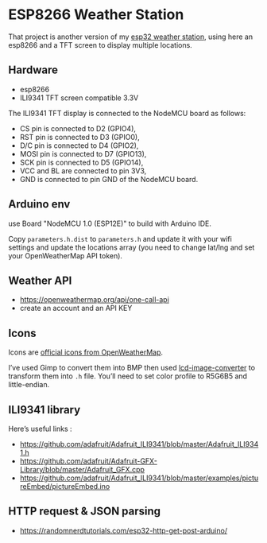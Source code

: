 # ESP8266 Weather Station

That project is another version of my [esp32 weather station](https://github.com/paulgreg/esp32-weather-station), using here an esp8266 and a TFT screen to display multiple locations.

## Hardware

  - esp8266
  - ILI9341 TFT screen compatible 3.3V

The ILI9341 TFT display is connected to the NodeMCU board as follows:
 - CS pin is connected to D2 (GPIO4),
 - RST pin is connected to D3 (GPIO0),
 - D/C pin is connected to D4 (GPIO2),
 - MOSI pin is connected to D7 (GPIO13),
 - SCK pin is connected to D5 (GPIO14),
 - VCC and BL are connected to pin 3V3,
 - GND is connected to pin GND of the NodeMCU board.

## Arduino env

use Board "NodeMCU 1.0 (ESP12E)" to build with Arduino IDE.

Copy `parameters.h.dist` to `parameters.h` and update it with your wifi settings and update the locations array (you need to change lat/lng and set your OpenWeatherMap API token).

## Weather API

  * https://openweathermap.org/api/one-call-api
  * create an account and an API KEY

## Icons

Icons are [official icons from OpenWeatherMap](https://openweathermap.org/weather-conditions#How-to-get-icon-URL).

I’ve used Gimp to convert them into BMP then used [lcd-image-converter](https://sourceforge.net/projects/lcd-image-converter/) to transform them into `.h` file.
You’ll need to set color profile to R5G6B5 and little-endian.

## ILI9341 library

Here’s useful links :

 -  https://github.com/adafruit/Adafruit_ILI9341/blob/master/Adafruit_ILI9341.h
 -  https://github.com/adafruit/Adafruit-GFX-Library/blob/master/Adafruit_GFX.cpp
 - https://github.com/adafruit/Adafruit_ILI9341/blob/master/examples/pictureEmbed/pictureEmbed.ino

## HTTP request & JSON parsing

  * https://randomnerdtutorials.com/esp32-http-get-post-arduino/

